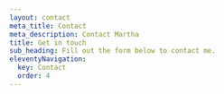 ```yaml
---
layout: contact
meta_title: Contact
meta_description: Contact Martha
title: Get in touch
sub_heading: Fill out the form below to contact me.
eleventyNavigation:
  key: Contact
  order: 4
---
```

